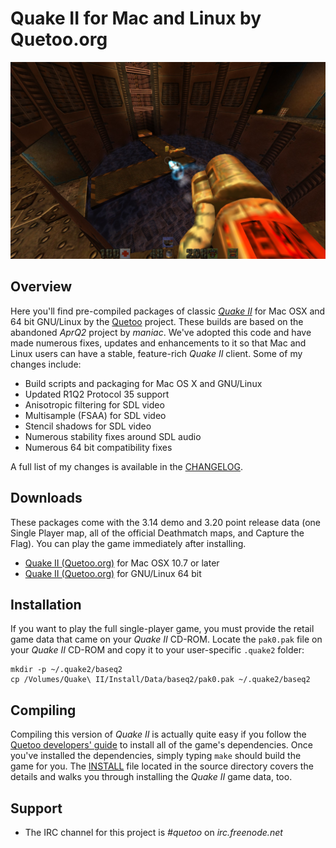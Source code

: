 <!-- Name: Quake2 -->
<!-- Version: 14 -->
<!-- Last-Modified: 2012/12/27 15:03:02 -->
<!-- Author: jdolan -->
# Quake II for Mac and Linux by Quetoo.org

![Quake II for Mac and Linux](github-screenshot.jpg)

## Overview

Here you'll find pre-compiled packages of classic _[Quake II](http://en.wikipedia.org/wiki/Quake_II)_ for Mac OSX and 64 bit GNU/Linux by the [Quetoo](https://facebook.com/Quetoo.org) project. These builds are based on the abandoned *AprQ2* project by _maniac_. We've adopted this code and have made numerous fixes, updates and enhancements to it so that Mac and Linux users can have a stable, feature-rich _Quake II_ client. Some of my changes include:

 * Build scripts and packaging for Mac OS X and GNU/Linux
 * Updated R1Q2 Protocol 35 support
 * Anisotropic filtering for SDL video
 * Multisample (FSAA) for SDL video
 * Stencil shadows for SDL video
 * Numerous stability fixes around SDL audio
 * Numerous 64 bit compatibility fixes

A full list of my changes is available in the [CHANGELOG](CHANGELOG).

## Downloads

These packages come with the 3.14 demo and 3.20 point release data (one Single Player map, all of the official Deathmatch maps, and Capture the Flag). You can play the game immediately after installing.

 * [Quake II (Quetoo.org)](http://quetoo.org/files/Quake%20II%20%28Quetoo.org%29.dmg) for Mac OSX 10.7 or later
 * [Quake II (Quetoo.org)](http://quetoo.org/files/quake2-quetoo.org-x86_64.tar.gz) for GNU/Linux 64 bit

## Installation

If you want to play the full single-player game, you must provide the retail game data that came on your _Quake II_ CD-ROM. Locate the `pak0.pak` file on your _Quake II_ CD-ROM and copy it to your user-specific `.quake2` folder:

    mkdir -p ~/.quake2/baseq2
    cp /Volumes/Quake\ II/Install/Data/baseq2/pak0.pak ~/.quake2/baseq2

## Compiling

Compiling this version of _Quake II_ is actually quite easy if you follow the [Quetoo developers' guide](http://quetoo.org/books/documentation/developing-and-modding) to install all of the game's dependencies. Once you've installed the dependencies, simply typing `make` should build the game for you. The [INSTALL](INSTALL) file located in the source directory covers the details and walks you through installing the _Quake II_ game data, too.

## Support
 * The IRC channel for this project is *#quetoo* on *irc.freenode.net*
